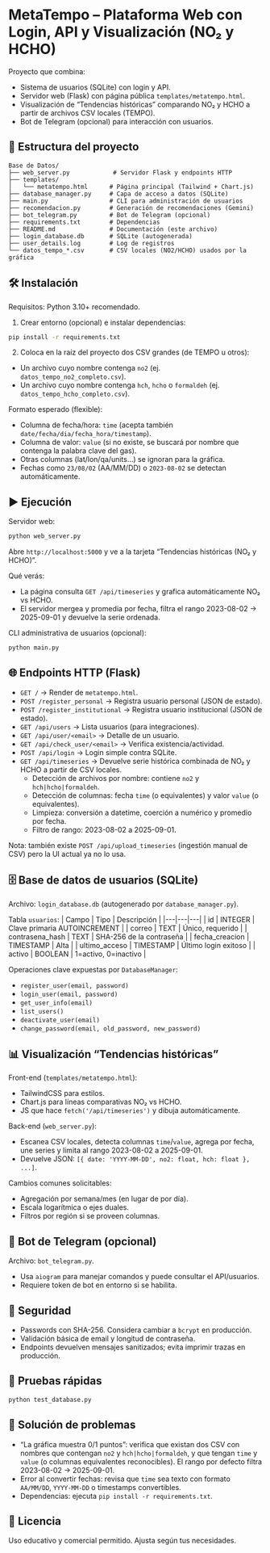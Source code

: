 # MetaTempo – Plataforma Web con Login, API y Visualización (NO₂ y HCHO)

Proyecto que combina:
- Sistema de usuarios (SQLite) con login y API.
- Servidor web (Flask) con página pública `templates/metatempo.html`.
- Visualización de “Tendencias históricas” comparando NO₂ y HCHO a partir de archivos CSV locales (TEMPO).
- Bot de Telegram (opcional) para interacción con usuarios.

## 📁 Estructura del proyecto

```
Base de Datos/
├── web_server.py            # Servidor Flask y endpoints HTTP
├── templates/
│   └── metatempo.html      # Página principal (Tailwind + Chart.js)
├── database_manager.py     # Capa de acceso a datos (SQLite)
├── main.py                 # CLI para administración de usuarios
├── recomendacion.py        # Generación de recomendaciones (Gemini)
├── bot_telegram.py         # Bot de Telegram (opcional)
├── requirements.txt        # Dependencias
├── README.md               # Documentación (este archivo)
├── login_database.db       # SQLite (autogenerada)
├── user_details.log        # Log de registros
└── datos_tempo_*.csv       # CSV locales (NO2/HCHO) usados por la gráfica
```

## 🛠️ Instalación

Requisitos: Python 3.10+ recomendado.

1) Crear entorno (opcional) e instalar dependencias:
```bash
pip install -r requirements.txt
```

2) Coloca en la raíz del proyecto dos CSV grandes (de TEMPO u otros):
- Un archivo cuyo nombre contenga `no2` (ej. `datos_tempo_no2_completo.csv`).
- Un archivo cuyo nombre contenga `hch`, `hcho` o `formaldeh` (ej. `datos_tempo_hcho_completo.csv`).

Formato esperado (flexible):
- Columna de fecha/hora: `time` (acepta también `date/fecha/dia/fecha_hora/timestamp`).
- Columna de valor: `value` (si no existe, se buscará por nombre que contenga la palabra clave del gas).
- Otras columnas (lat/lon/qa/units…) se ignoran para la gráfica.
- Fechas como `23/08/02` (AA/MM/DD) o `2023-08-02` se detectan automáticamente.

## ▶️ Ejecución

Servidor web:
```bash
python web_server.py
```
Abre `http://localhost:5000` y ve a la tarjeta “Tendencias históricas (NO₂ y HCHO)”.

Qué verás:
- La página consulta `GET /api/timeseries` y grafica automáticamente NO₂ vs HCHO.
- El servidor mergea y promedia por fecha, filtra el rango 2023-08-02 → 2025-09-01 y devuelve la serie ordenada.

CLI administrativa de usuarios (opcional):
```bash
python main.py
```

## 🌐 Endpoints HTTP (Flask)

- `GET /` → Render de `metatempo.html`.
- `POST /register_personal` → Registra usuario personal (JSON de estado).
- `POST /register_institutional` → Registra usuario institucional (JSON de estado).
- `GET /api/users` → Lista usuarios (para integraciones).
- `GET /api/user/<email>` → Detalle de un usuario.
- `GET /api/check_user/<email>` → Verifica existencia/actividad.
- `POST /api/login` → Login simple contra SQLite.
- `GET /api/timeseries` → Devuelve serie histórica combinada de NO₂ y HCHO a partir de CSV locales.
  - Detección de archivos por nombre: contiene `no2` y `hch|hcho|formaldeh`.
  - Detección de columnas: fecha `time` (o equivalentes) y valor `value` (o equivalentes).
  - Limpieza: conversión a datetime, coerción a numérico y promedio por fecha.
  - Filtro de rango: 2023-08-02 a 2025-09-01.

Nota: también existe `POST /api/upload_timeseries` (ingestión manual de CSV) pero la UI actual ya no lo usa.

## 🗄️ Base de datos de usuarios (SQLite)

Archivo: `login_database.db` (autogenerado por `database_manager.py`).

Tabla `usuarios`:
| Campo | Tipo | Descripción |
|---|---|---|
| id | INTEGER | Clave primaria AUTOINCREMENT |
| correo | TEXT | Único, requerido |
| contrasena_hash | TEXT | SHA-256 de la contraseña |
| fecha_creacion | TIMESTAMP | Alta |
| ultimo_acceso | TIMESTAMP | Último login exitoso |
| activo | BOOLEAN | 1=activo, 0=inactivo |

Operaciones clave expuestas por `DatabaseManager`:
- `register_user(email, password)`
- `login_user(email, password)`
- `get_user_info(email)`
- `list_users()`
- `deactivate_user(email)`
- `change_password(email, old_password, new_password)`

## 📊 Visualización “Tendencias históricas”

Front-end (`templates/metatempo.html`):
- TailwindCSS para estilos.
- Chart.js para líneas comparativas NO₂ vs HCHO.
- JS que hace `fetch('/api/timeseries')` y dibuja automáticamente.

Back-end (`web_server.py`):
- Escanea CSV locales, detecta columnas `time`/`value`, agrega por fecha, une series y limita al rango 2023-08-02 a 2025-09-01.
- Devuelve JSON: `[{ date: 'YYYY-MM-DD', no2: float, hch: float }, ...]`.

Cambios comunes solicitables:
- Agregación por semana/mes (en lugar de por día).
- Escala logarítmica o ejes duales.
- Filtros por región si se proveen columnas.

## 🤖 Bot de Telegram (opcional)

Archivo: `bot_telegram.py`.
- Usa `aiogram` para manejar comandos y puede consultar el API/usuarios.
- Requiere token de bot en entorno si se habilita.

## 🔐 Seguridad

- Passwords con SHA-256. Considera cambiar a `bcrypt` en producción.
- Validación básica de email y longitud de contraseña.
- Endpoints devuelven mensajes sanitizados; evita imprimir trazas en producción.

## 🧪 Pruebas rápidas

```bash
python test_database.py
```

## 🧯 Solución de problemas

- “La gráfica muestra 0/1 puntos”: verifica que existan dos CSV con nombres que contengan `no2` y `hch|hcho|formaldeh`, y que tengan `time` y `value` (o columnas equivalentes reconocibles). El rango por defecto filtra 2023-08-02 → 2025-09-01.
- Error al convertir fechas: revisa que `time` sea texto con formato `AA/MM/DD`, `YYYY-MM-DD` o timestamps convertibles.
- Dependencias: ejecuta `pip install -r requirements.txt`.

## 📝 Licencia

Uso educativo y comercial permitido. Ajusta según tus necesidades.
